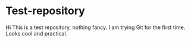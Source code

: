 # Test-repository
Hi
This is a test repository, nothing fancy.
I am trying Git for the first time. Looks cool and practical.
